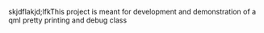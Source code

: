 skjdflakjd;lfkThis project is meant for development and demonstration of a qml pretty printing and debug class 

